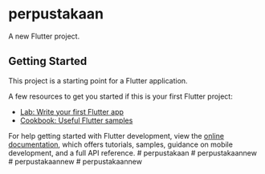 # perpustakaan

A new Flutter project.

## Getting Started

This project is a starting point for a Flutter application.

A few resources to get you started if this is your first Flutter project:

- [Lab: Write your first Flutter app](https://docs.flutter.dev/get-started/codelab)
- [Cookbook: Useful Flutter samples](https://docs.flutter.dev/cookbook)

For help getting started with Flutter development, view the
[online documentation](https://docs.flutter.dev/), which offers tutorials,
samples, guidance on mobile development, and a full API reference.
#   p e r p u s t a k a a n  
 #   p e r p u s t a k a a n n e w  
 #   p e r p u s t a k a a n n e w  
 #   p e r p u s t a k a a n n e w  
 